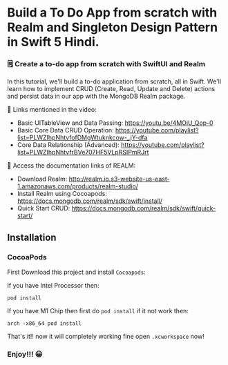 # Build a To Do App from scratch with Realm and Singleton Design Pattern in Swift 5 Hindi.

### 🗒 Create a to-do app from scratch with SwiftUI and Realm

In this tutorial, we'll build a to-do application from scratch, all in Swift. We'll learn how to implement CRUD (Create, Read, Update and Delete) actions and persist data in our app with the MongoDB Realm package.

🔗 Links mentioned in the video:
- Basic UITableView and Data Passing: https://youtu.be/4MOiU_Qop-0
- Basic Core Data CRUD Operation: https://youtube.com/playlist?list=PLWZIhpNhtvfofDMgWtuknkcow-_jY-dfa
- Core Data Relationship (Advanced): https://youtube.com/playlist?list=PLWZIhpNhtvfrBVe707HF5VLpRSIPmRJrt

📝 Access the documentation links of REALM:
- Download Realm: http://realm.io.s3-website-us-east-1.amazonaws.com/products/realm-studio/
- Install Realm using Cocoapods: https://docs.mongodb.com/realm/sdk/swift/install/
- Quick Start CRUD: https://docs.mongodb.com/realm/sdk/swift/quick-start/


## Installation

### CocoaPods
First Download this project and install `Cocoapods`:

If you have Intel Processor then:

```
pod install
```  

If you have M1 Chip then first do `pod install` if it not work then:

```
arch -x86_64 pod install
```  

That's it!! now it will completely working fine open `.xcworkspace` now!

### Enjoy!!! 😀
